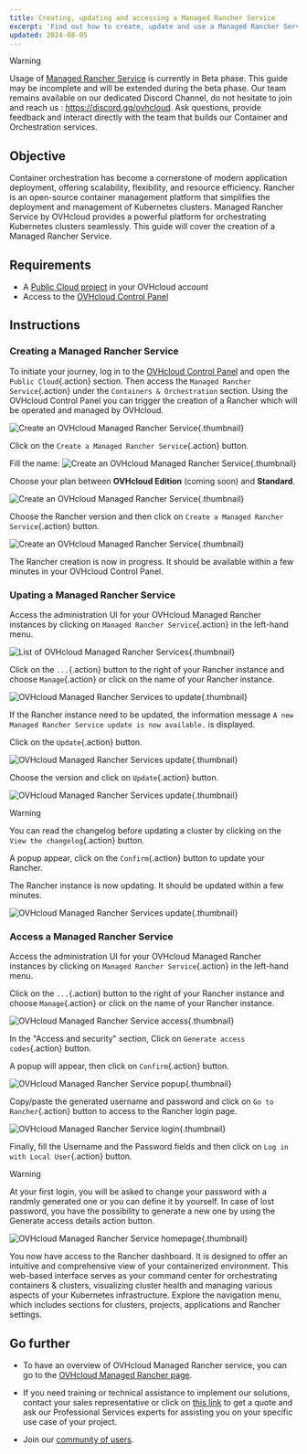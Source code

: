 ```yaml
---
title: Creating, updating and accessing a Managed Rancher Service
excerpt: 'Find out how to create, update and use a Managed Rancher Service on OVHcloud'
updated: 2024-08-05
---
```


> [!warning]
>
> Usage of [Managed Rancher Service](https://labs.ovhcloud.com/en/managed-rancher-service/) is currently in Beta phase.
> This guide may be incomplete and will be extended during the beta phase. Our team remains available on our dedicated Discord Channel, do not hesitate to join and reach us : <https://discord.gg/ovhcloud>. Ask questions, provide feedback and interact directly with the team that builds our Container and Orchestration services.
>

## Objective

Container orchestration has become a cornerstone of modern application deployment, offering scalability, flexibility, and resource efficiency. Rancher is an open-source container management platform that simplifies the deployment and management of Kubernetes clusters.
Managed Rancher Service by OVHcloud provides a powerful platform for orchestrating Kubernetes clusters seamlessly. This guide will cover the creation of a Managed Rancher Service.

## Requirements

- A [Public Cloud project](/links/public-cloud/public-cloud) in your OVHcloud account
- Access to the [OVHcloud Control Panel](/links/manager)

## Instructions

### Creating a Managed Rancher Service

To initiate your journey, log in to the [OVHcloud Control Panel](/links/manager) and open the `Public Cloud`{.action} section.
Then access the `Managed Rancher Service`{.action} under the `Containers & Orchestration` section.
Using the OVHcloud Control Panel you can trigger the creation of a Rancher which will be operated and managed by OVHcloud.

![Create an OVHcloud Managed Rancher Service](images/create-rancher.png){.thumbnail}

Click on the `Create a Managed Rancher Service`{.action} button.

Fill the name:
![Create an OVHcloud Managed Rancher Service](images/rancher-name.png){.thumbnail}

Choose your plan between **OVHcloud Edition** (coming soon) and **Standard**.

![Create an OVHcloud Managed Rancher Service](images/rancher-plan.png){.thumbnail}

Choose the Rancher version and then click on `Create a Managed Rancher Service`{.action} button.

![Create an OVHcloud Managed Rancher Service](images/rancher-version.png){.thumbnail}

The Rancher creation is now in progress. It should be available within a few minutes in your OVHcloud Control Panel.

### Upating a Managed Rancher Service

Access the administration UI for your OVHcloud Managed Rancher instances by clicking on `Managed Rancher Service`{.action} in the left-hand menu.

![List of OVHcloud Managed Rancher Services](images/rancher-list.png){.thumbnail}

Click on the `...`{.action} button to the right of your Rancher instance and choose `Manage`{.action} or click on the name of your Rancher instance.

![OVHcloud Managed Rancher Services to update](images/rancher-to-update.png){.thumbnail}

If the Rancher instance need to be updated, the information message `A new Managed Rancher Service update is now available.` is displayed.

Click on the `Update`{.action} button.

![OVHcloud Managed Rancher Services update](images/rancher-update.png){.thumbnail}

Choose the version and click on `Update`{.action} button.

![OVHcloud Managed Rancher Services update](images/rancher-update-popup.png){.thumbnail}

> [!warning]
>
>  You can read the changelog before updating a cluster by clicking on the `View the changelog`{.action} button.

A popup appear, click on the `Confirm`{.action} button to update your Rancher.

The Rancher instance is now updating. It should be updated within a few minutes.

![OVHcloud Managed Rancher Services update](images/rancher-update-in-progress.png){.thumbnail}

### Access a Managed Rancher Service

Access the administration UI for your OVHcloud Managed Rancher instances by clicking on `Managed Rancher Service`{.action} in the left-hand menu.

Click on the `...`{.action} button to the right of your Rancher instance and choose `Manage`{.action} or click on the name of your Rancher instance.

![OVHcloud Managed Rancher Service access](images/rancher-access.png){.thumbnail}

In the "Access and security" section, Click on `Generate access codes`{.action} button.

A popup will appear, then click on `Confirm`{.action} button.

![OVHcloud Managed Rancher Service popup](images/popup.png){.thumbnail}

Copy/paste the generated username and password and click on `Go to Rancher`{.action} button to access to the Rancher login page.

![OVHcloud Managed Rancher Service login](images/rancher-login-page.png){.thumbnail}

Finally, fill the Username and the Password fields and then click on `Log in with Local User`{.action} button.

> [!warning]
>
> At your first login, you will be asked to change your password with a randmly generated one or you can define it by yourself.
> In case of lost password, you have the possibility to generate a new one by using the Generate access details action button.

![OVHcloud Managed Rancher Service homepage](images/rancher-home.png){.thumbnail}

You now have access to the Rancher dashboard. It is designed to offer an intuitive and comprehensive view of your containerized environment.
This web-based interface serves as your command center for orchestrating containers & clusters, visualizing cluster health and managing various aspects of your Kubernetes infrastructure. Explore the navigation menu, which includes sections for clusters, projects, applications and Rancher settings.

## Go further

- To have an overview of OVHcloud Managed Rancher service, you can go to the [OVHcloud Managed Rancher page](https://www.ovhcloud.com/en-sg/public-cloud/managed-rancher-service/).

- If you need training or technical assistance to implement our solutions, contact your sales representative or click on [this link](/links/professional-services) to get a quote and ask our Professional Services experts for assisting you on your specific use case of your project.

- Join our [community of users](/links/community).
